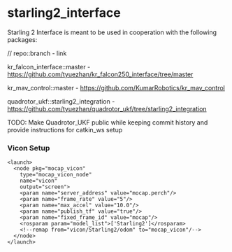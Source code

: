# starling2_interface
Starling 2 Interface is meant to be used in cooperation with the following packages: 

// repo::branch - link 

kr_falcon_interface::master - https://github.com/tyuezhan/kr_falcon250_interface/tree/master 

kr_mav_control::master - https://github.com/KumarRobotics/kr_mav_control 

quadrotor_ukf::starling2_integration - https://github.com/tyuezhan/quadrotor_ukf/tree/starling2_integration 

TODO: Make Quadrotor_UKF public while keeping commit history and provide instructions for catkin_ws setup

### Vicon Setup
```
<launch>
  <node pkg="mocap_vicon"
    type="mocap_vicon_node"
    name="vicon"
    output="screen">
    <param name="server_address" value="mocap.perch"/>
    <param name="frame_rate" value="5"/>
    <param name="max_accel" value="10.0"/>
    <param name="publish_tf" value="true"/>
    <param name="fixed_frame_id" value="mocap"/>
    <rosparam param="model_list">['Starling2']</rosparam>
    <!--remap from="vicon/Starling2/odom" to="mocap_vicon"/-->
  </node>
</launch>
```

